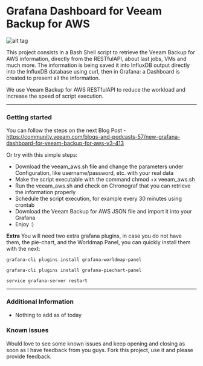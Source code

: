 Grafana Dashboard for Veeam Backup for AWS
===================

![alt tag](https://www.jorgedelacruz.es/wp-content/uploads/2021/12/veeam-aws-v4-grafana.jpg)

This project consists in a Bash Shell script to retrieve the Veeam Backup for AWS information, directly from the RESTfulAPI, about last jobs, VMs and much more. The information is being saved it into InfluxDB output directly into the InfluxDB database using curl, then in Grafana: a Dashboard is created to present all the information.

We use Veeam Backup for AWS RESTfulAPI to reduce the workload and increase the speed of script execution. 

----------

### Getting started
You can follow the steps on the next Blog Post - https://community.veeam.com/blogs-and-podcasts-57/new-grafana-dashboard-for-veeam-backup-for-aws-v3-413

Or try with this simple steps:
* Download the veeam_aws.sh file and change the parameters under Configuration, like username/password, etc. with your real data
* Make the script executable with the command chmod +x veeam_aws.sh
* Run the veeam_aws.sh and check on Chronograf that you can retrieve the information properly
* Schedule the script execution, for example every 30 minutes using crontab
* Download the Veeam Backup for AWS JSON file and import it into your Grafana
* Enjoy :)

**Extra**
You will need two extra grafana plugins, in case you do not have them, the pie-chart, and the Worldmap Panel, you can quickly install them with the next:

``grafana-cli plugins install grafana-worldmap-panel``

``grafana-cli plugins install grafana-piechart-panel``

``service grafana-server restart``


----------

### Additional Information
* Nothing to add as of today

### Known issues 
Would love to see some known issues and keep opening and closing as soon as I have feedback from you guys. Fork this project, use it and please provide feedback.